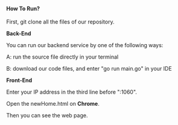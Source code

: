 #### How To Run?

First, git clone all the files of our repository.

**Back-End**

You can run our backend service by one of the following ways:

A: run the source file directly in your terminal

B: download our code files, and enter "go run main.go" in your IDE


**Front-End**

Enter your IP address in the third line before ":1060".

Open the newHome.html on **Chrome**.

Then you can see the web page.
 


